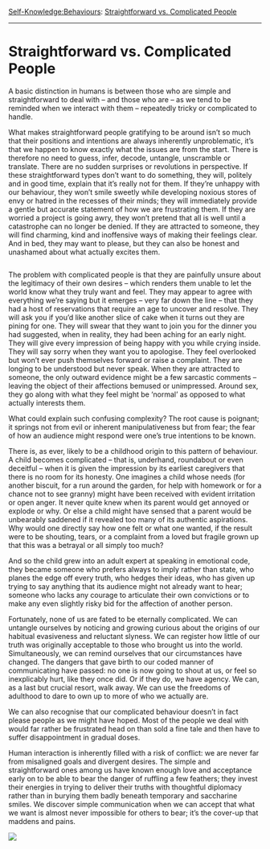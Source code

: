 [Self-Knowledge:](https://www.theschooloflife.com/thebookoflife/category/self-knowledge/)[Behaviours](https://www.theschooloflife.com/thebookoflife/category/self-knowledge/behaviours/): [Straightforward vs. Complicated People](https://www.theschooloflife.com/thebookoflife/straightforward-vs-complicated-people/)

* * *

# Straightforward vs. Complicated People

A basic distinction in humans is between those who are simple and straightforward to deal with – and those who are – as we tend to be reminded when we interact with them – repeatedly tricky or complicated to handle.

What makes straightforward people gratifying to be around isn’t so much that their positions and intentions are always inherently unproblematic, it’s that we happen to know exactly what the issues are from the start. There is therefore no need to guess, infer, decode, untangle, unscramble or translate. There are no sudden surprises or revolutions in perspective. If these straightforward types don’t want to do something, they will, politely and in good time, explain that it’s really not for them. If they’re unhappy with our behaviour, they won’t smile sweetly while developing noxious stores of envy or hatred in the recesses of their minds; they will immediately provide a gentle but accurate statement of how we are frustrating them. If they are worried a project is going awry, they won’t pretend that all is well until a catastrophe can no longer be denied. If they are attracted to someone, they will find charming, kind and inoffensive ways of making their feelings clear. And in bed, they may want to please, but they can also be honest and unashamed about what actually excites them.

<figure class="aligncenter"><img src="https://www.theschooloflife.com/thebookoflife/wp-content/uploads/2020/07/August-Sander-German-1876-1964-Girl-in-Fairground-Caravan-1926-1932-1200x1627-755x1024.jpg" alt="" class="wp-image-24890" srcset="https://www.theschooloflife.com/thebookoflife/wp-content/uploads/2020/07/August-Sander-German-1876-1964-Girl-in-Fairground-Caravan-1926-1932-1200x1627-755x1024.jpg 755w, https://www.theschooloflife.com/thebookoflife/wp-content/uploads/2020/07/August-Sander-German-1876-1964-Girl-in-Fairground-Caravan-1926-1932-1200x1627-738x1000.jpg 738w, https://www.theschooloflife.com/thebookoflife/wp-content/uploads/2020/07/August-Sander-German-1876-1964-Girl-in-Fairground-Caravan-1926-1932-1200x1627-768x1041.jpg 768w, https://www.theschooloflife.com/thebookoflife/wp-content/uploads/2020/07/August-Sander-German-1876-1964-Girl-in-Fairground-Caravan-1926-1932-1200x1627.jpg 1200w" sizes="(max-width: 755px) 100vw, 755px"></figure>

The problem with complicated people is that they are painfully unsure about the legitimacy of their own desires – which renders them unable to let the world know what they truly want and feel. They may appear to agree with everything we’re saying but it emerges – very far down the line – that they had a host of reservations that require an age to uncover and resolve. They will ask you if you’d like another slice of cake when it turns out they are pining for one. They will swear that they want to join you for the dinner you had suggested, when in reality, they had been aching for an early night. They will give every impression of being happy with you while crying inside. They will say sorry when they want you to apologise. They feel overlooked but won’t ever push themselves forward or raise a complaint. They are longing to be understood but never speak. When they are attracted to someone, the only outward evidence might be a few sarcastic comments – leaving the object of their affections bemused or unimpressed. Around sex, they go along with what they feel might be ‘normal’ as opposed to what actually interests them.

What could explain such confusing complexity? The root cause is poignant; it springs not from evil or inherent manipulativeness but from fear; the fear of how an audience might respond were one’s true intentions to be known.

There is, as ever, likely to be a childhood origin to this pattern of behaviour. A child becomes complicated – that is, underhand, roundabout or even deceitful – when it is given the impression by its earliest caregivers that there is no room for its honesty. One imagines a child whose needs (for another biscuit, for a run around the garden, for help with homework or for a chance not to see granny) might have been received with evident irritation or open anger. It never quite knew when its parent would get annoyed or explode or why. Or else a child might have sensed that a parent would be unbearably saddened if it revealed too many of its authentic aspirations. Why would one directly say how one felt or what one wanted, if the result were to be shouting, tears, or a complaint from a loved but fragile grown up that this was a betrayal or all simply too much?

And so the child grew into an adult expert at speaking in emotional code, they became someone who prefers always to imply rather than state, who planes the edge off every truth, who hedges their ideas, who has given up trying to say anything that its audience might not already want to hear; someone who lacks any courage to articulate their own convictions or to make any even slightly risky bid for the affection of another person.&nbsp;

Fortunately, none of us are fated to be eternally complicated. We can untangle ourselves by noticing and growing curious about the origins of our habitual evasiveness and reluctant slyness. We can register how little of our truth was originally acceptable to those who brought us into the world. Simultaneously, we can remind ourselves that our circumstances have changed. The dangers that gave birth to our coded manner of communicating have passed: no one is now going to shout at us, or feel so inexplicably hurt, like they once did. Or if they do, we have agency. We can, as a last but crucial resort, walk away. We can use the freedoms of adulthood to dare to own up to more of who we actually are.

We can also recognise that our complicated behaviour doesn’t in fact please people as we might have hoped. Most of the people we deal with would far rather be frustrated head on than sold a fine tale and then have to suffer disappointment in gradual doses.&nbsp;

Human interaction is inherently filled with a risk of conflict: we are never far from misaligned goals and divergent desires. The simple and straightforward ones among us have known enough love and acceptance early on to be able to bear the danger of ruffling a few feathers; they invest their energies in trying to deliver their truths with thoughtful diplomacy rather than in burying them badly beneath temporary and saccharine smiles. We discover simple communication when we can accept that what we want is almost never impossible for others to bear; it’s the cover-up that maddens and pains.

[![](https://img.youtube.com/vi/OhX8D18VncU/0.jpg)](https://www.youtube.com/embed/OhX8D18VncU '')
  
